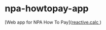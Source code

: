 # npa-howtopay-app
[Web app for NPA How To Pay]([reactive.calc ](https://switchbox.shinyapps.io/npa_how_to_pay_app/))
